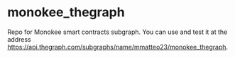 # monokee_thegraph
Repo for Monokee smart contracts subgraph. You can use and test it at the address <a href="https://api.thegraph.com/subgraphs/name/mmatteo23/monokee_thegraph">https://api.thegraph.com/subgraphs/name/mmatteo23/monokee_thegraph</a>.
